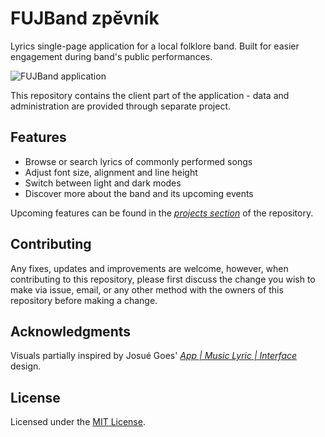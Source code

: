 # FUJBand zpěvník

Lyrics single-page application for a local folklore band. Built for easier engagement during band's public performances.

![FUJBand application](https://i.imgur.com/JaProfL.png)

This repository contains the client part of the application - data and administration are provided through separate project.

## Features
- Browse or search lyrics of commonly performed songs
- Adjust font size, alignment and line height
- Switch between light and dark modes
- Discover more about the band and its upcoming events

Upcoming features can be found in the *[projects section](https://github.com/pryetranka/fujband/projects/1)* of the repository.

## Contributing
Any fixes, updates and improvements are welcome, however, when contributing to this repository, please first discuss the change you wish to make via issue, email, or any other method with the owners of this repository before making a change.

## Acknowledgments
Visuals partially inspired by Josué Goes' *[App | Music Lyric | Interface](https://www.behance.net/gallery/68858731/App-Music-Lyric-Interface)* design.

## License
Licensed under the [MIT License](https://github.com/bartosjiri/fujband/blob/master/LICENSE.md).